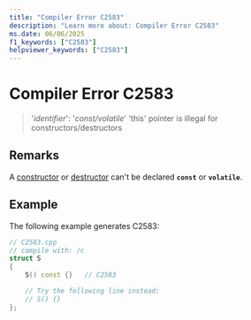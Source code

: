 ```yaml
---
title: "Compiler Error C2583"
description: "Learn more about: Compiler Error C2583"
ms.date: 06/06/2025
f1_keywords: ["C2583"]
helpviewer_keywords: ["C2583"]
---
```

# Compiler Error C2583

> '*identifier*': '*const/volatile*' 'this' pointer is illegal for constructors/destructors

## Remarks

A [constructor](../../cpp/constructors-cpp.md) or [destructor](../../cpp/destructors-cpp.md) can't be declared **`const`** or **`volatile`**.

## Example

The following example generates C2583:

```cpp
// C2583.cpp
// compile with: /c
struct S
{
    S() const {}   // C2583

    // Try the following line instead:
    // S() {}
};
```
